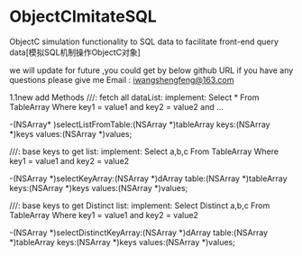 # ObjectCImitateSQL
ObjectC simulation functionality to SQL data to facilitate front-end query data[模拟SQL机制操作ObjectC对象]


we will update for future ,you could get by below github URL
if you have any questions please give me Email : iwangshengfeng@163.com

1.1new add Methods
///<singleTable>: fetch all dataList: implement: Select * From TableArray Where key1 = value1 and key2 = value2 and ...

-(NSArray* )selectListFromTable:(NSArray *)tableArray keys:(NSArray *)keys values:(NSArray *)values;

///<singleTable>: base keys to get list: implement: Select a,b,c  From TableArray Where key1 = value1 and key2 = value2

-(NSArray *)selectKeyArray:(NSArray *)dArray table:(NSArray *)tableArray keys:(NSArray *)keys values:(NSArray *)values;

///<singleTable>: base keys to get Distinct list: implement: Select Distinct a,b,c  From TableArray Where key1 = value1 and key2 = value2

-(NSArray *)selectDistinctKeyArray:(NSArray *)dArray table:(NSArray *)tableArray keys:(NSArray *)keys values:(NSArray *)values;